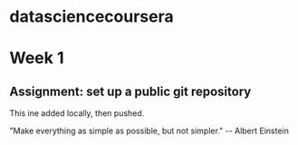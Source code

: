 datasciencecoursera
===================

# Week 1
## Assignment: set up a public git repository

This ine added locally, then pushed.



"Make everything as simple as possible, but not simpler." -- Albert Einstein
